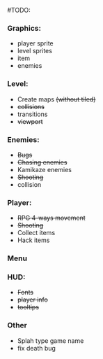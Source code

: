 #TODO:

### Graphics:
- player sprite
- level sprites
- item
- enemies

### Level:
- Create maps ~~(without tiled)~~
- ~~collisions~~
- transitions
- ~~viewport~~

### Enemies:
- ~~Bugs~~
- ~~Chasing enemies~~
- Kamikaze enemies
- ~~Shooting~~
- collision
 
### Player: 
- ~~RPG 4-ways movement~~
- ~~Shooting~~
- Collect items
- Hack items
 
### Menu
### HUD:
- ~~Fonts~~
- ~~player info~~
- ~~tooltips~~

### Other
- Splah type game name
- fix death bug